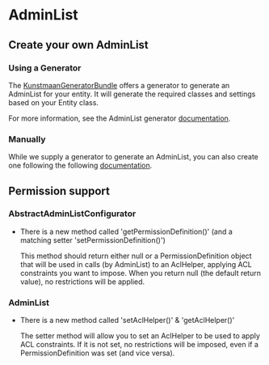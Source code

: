 # AdminList

## Create your own AdminList

### Using a Generator

The [KunstmaanGeneratorBundle](https://github.com/Kunstmaan/KunstmaanGeneratorBundle) offers a generator to generate an AdminList for your entity. It will generate the required classes and settings based on your Entity class.

For more information, see the AdminList generator [documentation](https://github.com/Kunstmaan/KunstmaanGeneratorBundle/blob/master/Resources/doc/GeneratorBundle.md#adminlist).

### Manually

While we supply a generator to generate an AdminList, you can also create one following the following [documentation](https://github.com/Kunstmaan/KunstmaanAdminListBundle/edit/master/Resources/doc/AdminListBundle.md).

## Permission support

### AbstractAdminListConfigurator

  * There is a new method called 'getPermissionDefinition()' (and a matching setter 'setPermissionDefinition()')

    This method should return either null or a PermissionDefinition object that will be used in calls (by AdminList)
    to an AclHelper, applying ACL constraints you want to impose. When you return null (the default return value),
    no restrictions will be applied.

### AdminList

  * There is a new method called 'setAclHelper()' & 'getAclHelper()'

    The setter method will allow you to set an AclHelper to be used to apply ACL constraints. If it is not set,
    no restrictions will be imposed, even if a PermissionDefinition was set (and vice versa).
